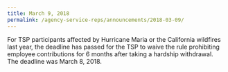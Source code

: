 ```yaml
---
title: March 9, 2018
permalink: /agency-service-reps/announcements/2018-03-09/
---
```


For TSP participants affected by Hurricane Maria or the California wildfires last year, the deadline has passed for the TSP to waive the rule prohibiting employee contributions for 6 months after taking a hardship withdrawal. The deadline was March 8, 2018.
